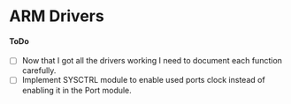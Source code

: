 # ARM Drivers
#### ToDo
- [ ] Now that I got all the drivers working I need to document each function carefully. 
- [ ] Implement SYSCTRL module to enable used ports clock instead of enabling it in the Port module.
